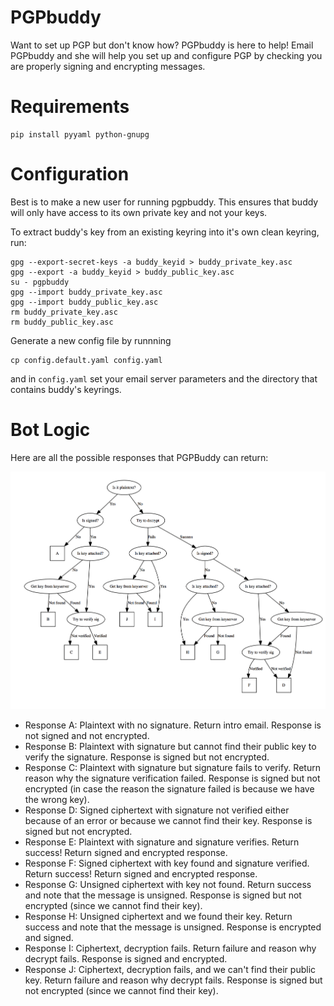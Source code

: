 # PGPbuddy

Want to set up PGP but don't know how? PGPbuddy is here to help! Email PGPbuddy and she will help you set up and configure PGP by checking you are properly signing and encrypting messages. 

# Requirements

    pip install pyyaml python-gnupg

# Configuration

Best is to make a new user for running pgpbuddy. This ensures that buddy will only have access to its own 
private key and not your keys. 

To extract buddy's key from an existing keyring into it's own clean keyring, run:

    gpg --export-secret-keys -a buddy_keyid > buddy_private_key.asc
    gpg --export -a buddy_keyid > buddy_public_key.asc
    su - pgpbuddy
    gpg --import buddy_private_key.asc
    gpg --import buddy_public_key.asc
    rm buddy_private_key.asc
    rm buddy_public_key.asc

Generate a new config file by runnning

    cp config.default.yaml config.yaml

and in `config.yaml` set your email server parameters and the directory that contains buddy's keyrings.

# Bot Logic

Here are all the possible responses that PGPBuddy can return:

![](img/bot_logic.png)

* Response A: Plaintext with no signature. Return intro email. Response is not signed and not encrypted.
* Response B: Plaintext with signature but cannot find their public key to verify the signature. Response is signed but not encrypted.
* Response C: Plaintext with signature but signature fails to verify. Return reason why the signature verification failed. Response is signed but not encrypted (in case the reason the signature failed is because we have the wrong key). 
* Response D: Signed ciphertext with signature not verified either because of an error or because we cannot find their key. Response is signed but not encrypted. 
* Response E: Plaintext with signature and signature verifies. Return success! Return signed and encrypted response. 
* Response F: Signed ciphertext with key found and signature verified. Return success! Return signed and encrypted response.
* Response G: Unsigned ciphertext with key not found. Return success and note that the message is unsigned. Response is signed but not encrypted (since we cannot find their key). 
* Response H: Unsigned ciphertext and we found their key. Return success and note that the message is unsigned. Response is encrypted and signed. 
* Response I: Ciphertext, decryption fails. Return failure and reason why decrypt fails. Response is signed and encrypted. 
* Response J: Ciphertext, decryption fails, and we can't find their public key. Return failure and reason why decrypt fails. Response is signed but not encrypted (since we cannot find their key). 
